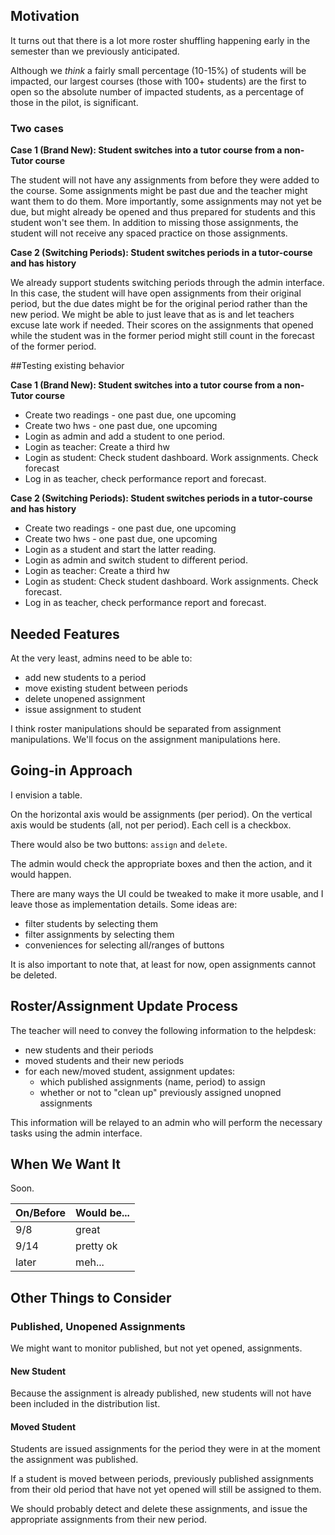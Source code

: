 ## Motivation

It turns out that
there is a lot more roster shuffling
happening early in the semester
than we previously anticipated.

Although we _think_ a fairly small percentage
(10-15%)
of students will be impacted,
our largest courses
(those with 100+ students)
are the first to open
so the absolute number of impacted students,
as a percentage of those in the pilot,
is significant.

### Two cases

**Case 1 (Brand New): Student switches into a tutor course from a non-Tutor course**

The student will not have any assignments from before they were added to the course. Some assignments might be past due and the teacher might want them to do them. More importantly, some assignments may not yet be due, but might already be opened and thus prepared for students and this student won't see them.  In addition to missing those assignments, the student will not receive any spaced practice on those assignments.

**Case 2 (Switching Periods): Student switches periods in a tutor-course and has history**

We already support students switching periods through the admin interface. In this case, the student will have open assignments from their original period, but the due dates might be for the original period rather than the new period. We might be able to just leave that as is and let teachers excuse late work if needed. Their scores on the assignments that opened while the student was in the former period might still count in the forecast of the former period.  

##Testing existing behavior

**Case 1 (Brand New): Student switches into a tutor course from a non-Tutor course**
* Create two readings - one past due, one upcoming
* Create two hws - one past due, one upcoming
* Login as admin and add a student to one period.
* Login as teacher: Create a third hw
* Login as student: Check student dashboard. Work assignments. Check forecast
* Log in as teacher, check performance report and forecast.

**Case 2 (Switching Periods): Student switches periods in a tutor-course and has history**
* Create two readings - one past due, one upcoming
* Create two hws - one past due, one upcoming
* Login as a student and start the latter reading. 
* Login as admin and switch student to different period.
* Login as teacher: Create a third hw
* Login as student: Check student dashboard. Work assignments. Check forecast.
* Log in as teacher, check performance report and forecast.

## Needed Features

At the very least, admins need to be able to:

* add new students to a period
* move existing student between periods
* delete unopened assignment
* issue assignment to student

I think
roster manipulations
should be separated from
assignment manipulations.
We'll focus on the assignment manipulations here.

## Going-in Approach

I envision a table.

On the horizontal axis would be assignments (per period).
On the vertical axis would be students (all, not per period).
Each cell is a checkbox.

There would also be two buttons: `assign` and `delete`.

The admin would check the appropriate boxes and then the action, and it would happen.

There are many ways the UI could be tweaked to make it more usable,
and I leave those as implementation details.  Some ideas are:
* filter students by selecting them
* filter assignments by selecting them
* conveniences for selecting all/ranges of buttons

It is also important to note that,
at least for now,
open assignments cannot be deleted.

## Roster/Assignment Update Process

The teacher will need to convey the following information
to the helpdesk:

* new students and their periods
* moved students and their new periods
* for each new/moved student, assignment updates:
  * which published assignments (name, period) to assign
  * whether or not to "clean up" previously assigned unopned assignments

This information will be relayed
to an admin
who will perform the necessary tasks
using the admin interface.

## When We Want It

Soon.

On/Before | Would be...
----------|------------
9/8       | great
9/14      | pretty ok
later     | meh...

## Other Things to Consider

### Published, Unopened Assignments

We might want to monitor
published, but not yet opened,
assignments.

#### New Student

Because the assignment is already published,
new students will not have been included
in the distribution list.

#### Moved Student

Students are issued assignments
for the period they were in
at the moment the assignment was published.

If a student is moved between periods,
previously published assignments
from their old period
that have not yet opened
will still be assigned to them.

We should probably
detect and delete these assignments,
and issue the appropriate assignments
from their new period.
